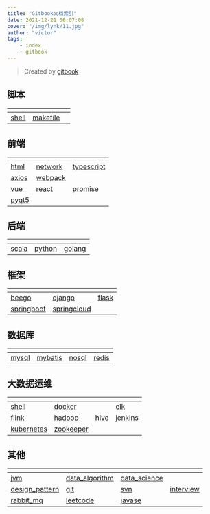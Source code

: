 ```yaml
---
title: "Gitbook文档索引"
date: 2021-12-21 06:07:08 
cover: "/img/lynk/11.jpg"
author: "victor"
tags:
    - index
    - gitbook
---
```



> Created by [gitbook](https://www.gitbook.com/)
>

## 脚本

<div>
    <table>
        <thead>
        <tr>
            <th></th>
            <th></th>
            <th></th>
        </tr>
        </thead>
        <tbody>
        <tr>
            <td>
                <a href="https://victorfengming.gitee.io/shell/">
                    <span>shell</span>
                </a>
            </td>
            <td>
                <a href="https://victorfengming.gitee.io/makefile/">
                    <span>makefile</span>
                </a>
            </td>
            <td></td>
        </tr>
        </tbody>
    </table>
</div>

## 前端

<div>
    <table>
        <thead>
        <tr>
            <th></th>
            <th></th>
            <th></th>
        </tr>
        </thead>
        <tbody>
        <tr>
            <td>
                <a href="https://victorfengming.gitee.io/course/front_page/index.html">
                    <span>html</span>
                </a>
            </td>
            <td>
                <a href="https://victorfengming.gitee.io/course/network/index.html">
                    <span>network</span>
                </a>
            </td>
            <td>
                <a href="https://victorfengming.gitee.io/typescript/">
                    <span>typescript</span>
                </a>
            </td>
        </tr>
        <tr>
            <td>
                <a href="https://victorfengming.gitee.io/axios/">
                    <span>axios</span>
                </a>
            </td>
            <td>
                <a href="https://victorfengming.gitee.io/webpack/">
                    <span>webpack</span>
                </a>
            </td>
            <td></td>
        </tr>
        <tr>
            <td>
                <a href="https://victorfengming.gitee.io/vue/">
                    <span>vue</span>
                </a>
            </td>
            <td>
                <a href="https://victorfengming.gitee.io/react/">
                    <span>react</span>
                </a>
            </td>
            <td>
                <a href="https://victorfengming.gitee.io/promise/">
                    <span>promise</span>
                </a>
            </td>
        </tr>
        <tr>
            <td>
                <a href="https://victorfengming.gitee.io/course/pyqt5/index.html">
                    <span>pyqt5</span>
                </a>
            </td>
            <td></td>
            <td></td>
        </tr>
        </tbody>
    </table>
</div>

## 后端

<div>
    <table>
        <thead>
        <tr>
            <th></th>
            <th></th>
            <th></th>
        </tr>
        </thead>
        <tbody>
        <tr>
            <td>
                <a href="https://victorfengming.gitee.io/scala/">
                    <span>scala</span>
                </a>
            </td>
            <td>
                <a href="https://victorfengming.gitee.io/course/python_book/index.html">
                    <span>python</span>
                </a>
            </td>
            <td>
                <a href="https://victorfengming.gitee.io/course/go/index.html">
                    <span>golang</span>
                </a>
            </td>
        </tr>
        </tbody>
    </table>
</div>

## 框架

<div>
    <table>
        <thead>
        <tr>
            <th></th>
            <th></th>
            <th></th>
        </tr>
        </thead>
        <tbody>
        <tr>
            <td>
                <a href="https://victorfengming.gitee.io/course/beego/index.html">
                    <span>beego</span>
                </a>
            </td>
            <td>
                <a href="https://victorfengming.gitee.io/course/django/index.html">
                    <span>django</span>
                </a>
            </td>
            <td>
                <a href="https://victorfengming.gitee.io/course/flask/index.html">
                    <span>flask</span>
                </a>
            </td>
        </tr>
        <tr>
            <td>
                <a href="https://victorfengming.gitee.io/springboot/">
                    <span>springboot</span>
                </a>
            </td>
            <td>
                <a href="https://victorfengming.gitee.io/springcloud/">
                    <span>springcloud</span>
                </a>
            </td>
            <td></td>
        </tr>
        </tbody>
    </table>
</div>

## 数据库

<div>
    <table>
        <thead>
        <tr>
            <th></th>
            <th></th>
            <th></th>
            <th></th>
        </tr>
        </thead>
        <tbody>
        <tr>
            <td>
                <a href="https://victorfengming.gitee.io/course/mysql/index.html">
                    <span>mysql</span>
                </a>
            </td>
            <td>
                <a href="https://victorfengming.gitee.io/course/mybatis/index.html">
                    <span>mybatis</span>
                </a>
            </td>
            <td>
                <a href="https://victorfengming.gitee.io/course/nosql/index.html">
                    <span>nosql</span>
                </a>
            </td>
            <td>
                <a href="https://victorfengming.gitee.io/course/redis/index.html">
                    <span>redis</span>
                </a>
            </td>
        </tr>
        </tbody>
    </table>
</div>

## 大数据运维

<div>
    <table>
        <thead>
        <tr>
            <th></th>
            <th></th>
            <th></th>
            <th></th>
        </tr>
        </thead>
        <tbody>
        <tr>
            <td>
                <a href="https://victorfengming.gitee.io/shell/">
                    <span>shell</span>
                </a>
            </td>
            <td>
                <a href="https://victorfengming.gitee.io/docker/">
                    <span>docker</span>
                </a>
            </td>
            <td>
            </td>
            <td>
                <a href="https://victorfengming.gitee.io/elk/">
                    <span>elk</span>
                </a>
            </td>
        </tr>
        <tr>
            <td>
                <a href="https://victorfengming.gitee.io/flink/">
                    <span>flink</span>
                </a>
            </td>
            <td>
                <a href="https://victorfengming.gitee.io/hadoop/">
                    <span>hadoop</span>
                </a>
            </td>
            <td>
                <a href="https://victorfengming.gitee.io/hive/">
                    <span>hive</span>
                </a>
            </td>
            <td>
                <a href="http://victorfengming.gitee.io/jenkins/">
                    <span>jenkins</span>
                </a>
            </td>
        </tr>
        <tr>
            <td>
                <a href="https://victorfengming.gitee.io/kubernetes/">
                    <span>kubernetes</span>
                </a>
            </td>
            <td>
                <a href="https://victorfengming.gitee.io/zookeeper/">
                    <span>zookeeper</span>
                </a>
            </td>
            <td></td>
            <td></td>
        </tr>
        </tbody>
    </table>
</div>

## 其他

<div>
    <table>
        <thead>
        <tr>
            <th></th>
            <th></th>
            <th></th>
            <th></th>
        </tr>
        </thead>
        <tbody>
        <tr>
            <td>
                <a href="https://victorfengming.gitee.io/jvm/">
                    <span>jvm</span>
                </a>
            </td>
            <td>
                <a href="https://victorfengming.gitee.io/data_algorithm/">
                    <span>data_algorithm</span>
                </a>
            </td>
            <td>
                <a href="https://victorfengming.gitee.io/course/data_science/index.html">
                    <span>data_science</span>
                </a>
            </td>
            <td></td>
        </tr>
        <tr>
            <td>
                <a href="https://victorfengming.gitee.io/design_pattern/">
                    <span>design_pattern</span>
                </a>
            </td>
            <td>
                <a href="https://victorfengming.gitee.io/course/git/index.html">
                    <span>git</span>
                </a>
            </td>
            <td>
                <a href="https://victorfengming.gitee.io/course/svn/index.html">
                    <span>svn</span>
                </a>
            </td>
            <td>
                <a href="https://victorfengming.gitee.io/interview/">
                    <span>interview</span>
                </a>
            </td>
        </tr>
        <tr>
            <td>
                <a href="https://victorfengming.gitee.io/rabbit_mq/">
                    <span>rabbit_mq</span>
                </a>
            </td>
            <td>
                <a href="https://victorfengming.gitee.io/leetcode/">
                    <span>leetcode</span>
                </a>
            </td>
            <td>
                <a href="https://gitee.com/victorfengming/javase/">
                    <span>javase</span>
                </a>
            </td>
        </tr>
        </tbody>
    </table>
</div>





<style>
    span:hover {
        color: #FFFFFF;
        background: #00b5e5;
    }
</style>